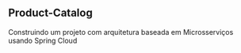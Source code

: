 <h2>Product-Catalog</h2>

Construindo um projeto com arquitetura baseada em Microsserviços usando Spring Cloud
